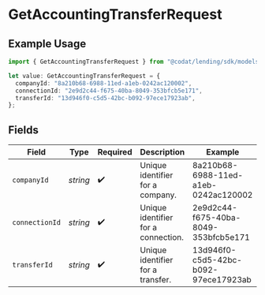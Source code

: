 # GetAccountingTransferRequest

## Example Usage

```typescript
import { GetAccountingTransferRequest } from "@codat/lending/sdk/models/operations";

let value: GetAccountingTransferRequest = {
  companyId: "8a210b68-6988-11ed-a1eb-0242ac120002",
  connectionId: "2e9d2c44-f675-40ba-8049-353bfcb5e171",
  transferId: "13d946f0-c5d5-42bc-b092-97ece17923ab",
};
```

## Fields

| Field                                | Type                                 | Required                             | Description                          | Example                              |
| ------------------------------------ | ------------------------------------ | ------------------------------------ | ------------------------------------ | ------------------------------------ |
| `companyId`                          | *string*                             | :heavy_check_mark:                   | Unique identifier for a company.     | 8a210b68-6988-11ed-a1eb-0242ac120002 |
| `connectionId`                       | *string*                             | :heavy_check_mark:                   | Unique identifier for a connection.  | 2e9d2c44-f675-40ba-8049-353bfcb5e171 |
| `transferId`                         | *string*                             | :heavy_check_mark:                   | Unique identifier for a transfer.    | 13d946f0-c5d5-42bc-b092-97ece17923ab |